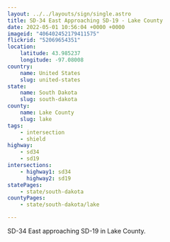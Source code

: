 ```yaml
---
layout: ../../layouts/sign/single.astro
title: SD-34 East Approaching SD-19 - Lake County
date: 2022-05-01 10:56:04 +0000 +0000
imageid: "406402452179411575"
flickrid: "52069654351"
location:
    latitude: 43.985237
    longitude: -97.08008
country:
    name: United States
    slug: united-states
state:
    name: South Dakota
    slug: south-dakota
county:
    name: Lake County
    slug: lake
tags:
    - intersection
    - shield
highway:
    - sd34
    - sd19
intersections:
    - highway1: sd34
      highway2: sd19
statePages:
    - state/south-dakota
countyPages:
    - state/south-dakota/lake

---
```

SD-34 East approaching SD-19 in Lake County.